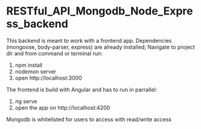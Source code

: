 # RESTful_API_Mongodb_Node_Express_backend
This backend is meant to work with a frontend app.
Dependencies (mongoose, body-parser, express)  are already installed;
Navigate to project dir and from command or terminal run:
1. npm install 
2. nodemon server
3. open http://localhost:3000

The frontend is build with Angular and has to run in parrallel:
1. ng serve
2. open the app on  http://localhost:4200

Mongodb is whitelisted for users to access with read/write access
